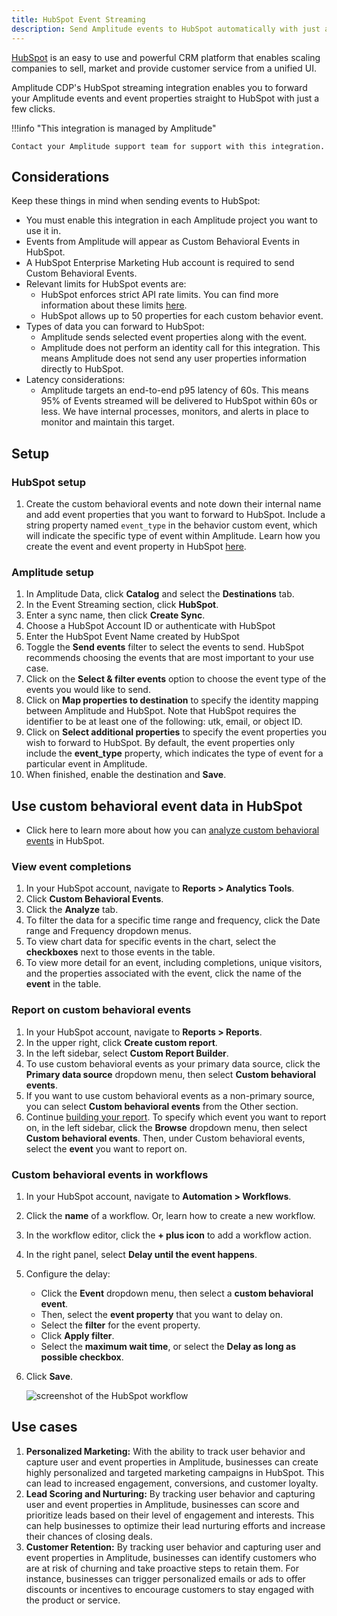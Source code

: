 ```yaml
---
title: HubSpot Event Streaming
description: Send Amplitude events to HubSpot automatically with just a few clicks.
---
```


[HubSpot](https://www.hubspot.com/) is an easy to use and powerful CRM platform that enables scaling companies to sell, market and provide customer service from a unified UI. 

Amplitude CDP's HubSpot streaming integration enables you to forward your Amplitude events and event properties straight to HubSpot with just a few clicks.

!!!info "This integration is managed by Amplitude"

    Contact your Amplitude support team for support with this integration.


## Considerations

Keep these things in mind when sending events to HubSpot:

- You must enable this integration in each Amplitude project you want to use it in.
- Events from Amplitude will appear as Custom Behavioral Events in HubSpot.
- A HubSpot Enterprise Marketing Hub account is required to send Custom Behavioral Events.
- Relevant limits for HubSpot events are:
    - HubSpot enforces strict API rate limits. You can find more information about these limits [here](https://developers.hubspot.com/docs/api/usage-details).
    - HubSpot allows up to 50 properties for each custom behavior event.
- Types of data you can forward to HubSpot:
    - Amplitude sends selected event properties along with the event.
    - Amplitude does not perform an identity call for this integration. This means Amplitude does not send any user properties information directly to HubSpot.
- Latency considerations:
    - Amplitude targets an end-to-end p95 latency of 60s. This means 95% of Events streamed will be delivered to HubSpot within 60s or less. We have internal processes, monitors, and alerts in place to monitor and maintain this target.   

## Setup

### HubSpot setup

1. Create the custom behavioral events and note down their internal name and add event properties that you want to forward to HubSpot. Include a string property named `event_type` in the behavior custom event, which will indicate the specific type of event within Amplitude. Learn how you create the event and event property in HubSpot [here](https://knowledge.hubspot.com/analytics-tools/create-custom-behavioral-events-with-the-code-wizard). 

### Amplitude setup

1. In Amplitude Data, click **Catalog** and select the **Destinations** tab.
2. In the Event Streaming section, click **HubSpot**.
3. Enter a sync name, then click **Create Sync**.
4. Choose a HubSpot Account ID or authenticate with HubSpot
5. Enter the HubSpot Event Name created by HubSpot
6. Toggle the **Send events** filter to select the events to send. HubSpot recommends choosing the events that are most important to your use case. 
7. Click on the **Select & filter events** option to choose the event type of the events you would like to send.
8. Click on **Map properties to destination** to specify the identity mapping between Amplitude and HubSpot. Note that HubSpot requires the identifier to be at least one of the following: utk, email, or object ID.
9. Click on **Select additional properties** to specify the event properties you wish to forward to HubSpot. By default, the event properties only include the **event_type** property, which indicates the type of event for a particular event in Amplitude.
10. When finished, enable the destination and **Save**.

## Use custom behavioral event data in HubSpot
- Click here to learn more about how you can [analyze custom behavioral events](https://knowledge.hubspot.com/analytics-tools/analyze-custom-behavioral-events) in HubSpot.

### View event completions
1. In your HubSpot account, navigate to **Reports > Analytics Tools**.
2. Click **Custom Behavioral Events**.
3. Click the **Analyze** tab.
4. To filter the data for a specific time range and frequency, click the Date range and Frequency dropdown menus.
5. To view chart data for specific events in the chart, select the **checkboxes** next to those events in the table.
6. To view more detail for an event, including completions, unique visitors, and the properties associated with the event, click the name of the **event** in the table.

### Report on custom behavioral events
1. In your HubSpot account, navigate to **Reports > Reports**.
2. In the upper right, click **Create custom report**.
3. In the left sidebar, select **Custom Report Builder**.
4. To use custom behavioral events as your primary data source, click the **Primary data source** dropdown menu, then select **Custom behavioral events**.
5. If you want to use custom behavioral events as a non-primary source, you can select **Custom behavioral events** from the Other section. 
6. Continue [building your report](https://knowledge.hubspot.com/reports/create-reports-with-the-custom-report-builder). To specify which event you want to report on, in the left sidebar, click the **Browse** dropdown menu, then select **Custom behavioral events**. Then, under Custom behavioral events, select the **event** you want to report on.

### Custom behavioral events in workflows
1. In your HubSpot account, navigate to **Automation > Workflows**.
2. Click the **name** of a workflow. Or, learn how to create a new workflow.
3. In the workflow editor, click the **+ plus icon** to add a workflow action.
4. In the right panel, select **Delay until the event happens**.
5. Configure the delay:
    - Click the **Event** dropdown menu, then select a **custom behavioral event**.
    - Then, select the **event property** that you want to delay on.
    - Select the **filter** for the event property.
    - Click **Apply filter**.
    - Select the **maximum wait time**, or select the **Delay as long as possible checkbox**.
6. Click **Save**.

    ![screenshot of the HubSpot workflow](../../assets/images/hubspot-event-streaming-workflow.png)

## Use cases
1. **Personalized Marketing:** With the ability to track user behavior and capture user and event properties in Amplitude, businesses can create highly personalized and targeted marketing campaigns in HubSpot. This can lead to increased engagement, conversions, and customer loyalty.
2. **Lead Scoring and Nurturing:** By tracking user behavior and capturing user and event properties in Amplitude, businesses can score and prioritize leads based on their level of engagement and interests. This can help businesses to optimize their lead nurturing efforts and increase their chances of closing deals.
3. **Customer Retention:** By tracking user behavior and capturing user and event properties in Amplitude, businesses can identify customers who are at risk of churning and take proactive steps to retain them. For instance, businesses can trigger personalized emails or ads to offer discounts or incentives to encourage customers to stay engaged with the product or service.

